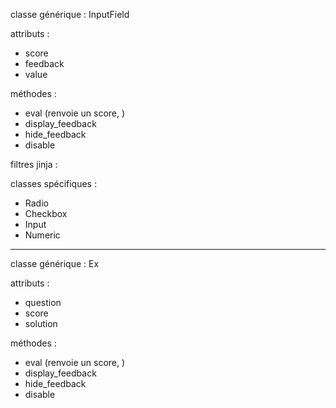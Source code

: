 classe générique : InputField

attributs :
- score
- feedback
- value

méthodes :
- eval (renvoie un score, )
- display_feedback
- hide_feedback
- disable

filtres jinja :


classes spécifiques :
- Radio
- Checkbox
- Input
- Numeric


----------------------

classe générique : Ex

attributs :
- question
- score
- solution

méthodes :
- eval (renvoie un score, )
- display_feedback
- hide_feedback
- disable

